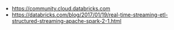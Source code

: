 * https://community.cloud.databricks.com
* https://databricks.com/blog/2017/01/19/real-time-streaming-etl-structured-streaming-apache-spark-2-1.html